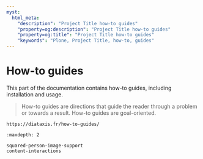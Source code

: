 ```yaml
---
myst:
  html_meta:
    "description": "Project Title how-to guides"
    "property=og:description": "Project Title how-to guides"
    "property=og:title": "Project Title how-to guides"
    "keywords": "Plone, Project Title, how-to, guides"
---
```


# How-to guides

This part of the documentation contains how-to guides, including installation and usage.

> How-to guides are directions that guide the reader through a problem or towards a result.
> How-to guides are goal-oriented.

```{seealso}
https://diataxis.fr/how-to-guides/
```

```{toctree}
:maxdepth: 2

squared-person-image-support
content-interactions
```
